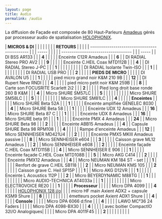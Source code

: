 ```yaml
---
layout: page
title: Audio
permalink: /audio
---
```

La diffusion de Façade est composée de 80 Haut-Parleurs [Amadeus](https://amadeuslab.com) gérés  
par processeur audio de spatialisation [HOLOPHONIX](https://holophonix.xyz).  
  
| **MICROS & DI**                                |  |  |       |  |  |  |  | **RETOURS**                          |  |  |        |
| ---------------------------------------------- |  |  | ----- |  |  |  |  | ------------------------------------ |  |  | -----  |
| DI BSS AR133                                   |  |  | **4** |  |  |  |  | Enceinte C12R Amadeus                |  |  | **6**  |
| DI RADIAL Stereo PRO AV2                       |  |  | **9** |  |  |  |  | Enceinte C.HEIL Coax MTD112B         |  |  | **4**  |
| DI RADIAL Stereo J-PC                          |  |  | **1** |  |  |  |  |                                      |  |  |        |
| DI RADIAL Isolante Twin-ISO                    |  |  | **1** |  |  |  |  |                                      |  |  |        |
| DI RADIAL USB PRO                              |  |  | **2** |  |  |  |  | **PIEDS DE MICRO**                   |  |  |        |
| DI AVALON U5                                   |  |  | **1** |  |  |  |  | pied micro grand noir K&M 210 9B     |  |  | **12** |
| DI Rupert Neve RNDI                            |  |  | **4** |  |  |  |  | pied micro petit noir K&M 259B       |  |  | **8**  |
| Carte son FOCUSRITE Scarlett 2i2               |  |  | **2** |  |  |  |  | Pied long droit base ronde 260 B K&M |  |  | **4**  |
| Micro SHURE SM57LC                             |  |  | **5** |  |  |  |  |                                      |  |  |        |
| Micro SHURE SM58LC                             |  |  | **5** |  |  |  |  |                                      |  |  |        |
| Micro SHURE SM81LC                             |  |  | **4** |  |  |  |  | **Enceintes**                        |  |  |        |
| Micro SHURE Beta 52A                           |  |  | **1** |  |  |  |  | Enceinte amplifiée GENELEC 8030      |  |  | **4**  |
| Micro SHURE Beta 58                            |  |  | **1** |  |  |  |  | Enceinte UDX 12 Amadeus              |  |  | **16** |
| Micro SHURE Beta 87 C                          |  |  | **1** |  |  |  |  | Enceinte UDX 8 Amadeus               |  |  | **16** |
| Micro SHURE beta 91                            |  |  | **1** |  |  |  |  | Enceinte PMX 4 Amadeus               |  |  | **24** |
| Micro SHURE Beta 98                            |  |  | **2** |  |  |  |  | Enceinte ABB15 Amadeus               |  |  | **4**  |
| Capsule SHURE Beta 98 RPM108                   |  |  | **4** |  |  |  |  | Rampe d'enceinte Amadeus             |  |  | **12** |
| Micro SENNHEISER MD421U4                       |  |  | **2** |  |  |  |  | Enceinte PMX5 MKIII Amadeus passive  |  |  | **8**  |
| Micro SENNHEISER e604                          |  |  | **3** |  |  |  |  | Caisson grave ML12 Amadeus           |  |  | **2**  |
| Micro SENNHEISER e608                          |  |  | **2** |  |  |  |  | Enceinte façade C.HEIL Coax MTD115B  |  |  | **4**  |
| Micro SENNHEISER E 906                         |  |  | **1** |  |  |  |  | Enceinte façade C.HEIL Coax MTD108B  |  |  | **5**  |
| Micro AKG C414                                 |  |  | **2** |  |  |  |  | Enceinte PMX12 Amadeus               |  |  | **4**  |
| Micro NEUMAN KM 184 ST - set                   |  |  | **1** |  |  |  |  | Renfort de grave C.HEIL SB118        |  |  | **2**  |
| Micro NEUMAN KMS 105                           |  |  | **2** |  |  |  |  | Caisson grave C. Heil SP15P          |  |  | **1**  |
| Micro AKG D12VR                                |  |  | **1** |  |  |  |  | Enceinte L Acoustics 112P            |  |  | **2**  |
| Micro BEYERDYNAMIC M88TG                       |  |  | **1** |  |  |  |  |                                      |  |  |        |
| Micro AUDIO-TECHNICA AT4033a                   |  |  | **1** |  |  |  |  |                                      |  |  |        |
| Micro ELECTROVOICE RE20                        |  |  | **1** |  |  |  |  | **Processeur**                       |  |  |        |
| Micro DPA 4099                                 |  |  | **4** |  |  |  |  | [HOLOPHONIX 128 i/o](https://holophonix.xyz)|  |        |
| micro HF main Axient ADX2 + capsule KSM9 Shure |  |  | **8** |  |  |  |  |                                      |  |  |        |
| émetteurs pocket Axient ADX1 Shure             |  |  | **4** |  |  |  |  | **Console**                          |  |  |        |
| Micro DPA 6066 d:fine                          |  |  | **4** |  |  |  |  | LAWO MC²36 24 Faders                 |  |  |        |
| Micro DPA 4098-BX30                            |  |  | **4** |  |  |  |  | avec boitier CompactIO 32I/O Analogiques|  |  |        |
| Micro DPA 4011F45                              |  |  | **2** |  |  |  |  |                                      |  |  |        |
  















